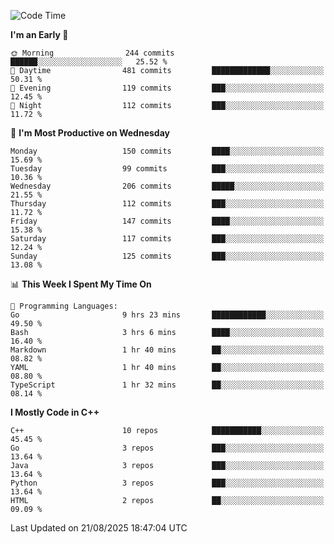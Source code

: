<!--START_SECTION:waka-->
![Code Time](http://img.shields.io/badge/Code%20Time-570%20hrs%2010%20mins-blue)

**I'm an Early 🐤** 

```text
🌞 Morning                244 commits         ██████░░░░░░░░░░░░░░░░░░░   25.52 % 
🌆 Daytime                481 commits         █████████████░░░░░░░░░░░░   50.31 % 
🌃 Evening                119 commits         ███░░░░░░░░░░░░░░░░░░░░░░   12.45 % 
🌙 Night                  112 commits         ███░░░░░░░░░░░░░░░░░░░░░░   11.72 % 
```
📅 **I'm Most Productive on Wednesday** 

```text
Monday                   150 commits         ████░░░░░░░░░░░░░░░░░░░░░   15.69 % 
Tuesday                  99 commits          ███░░░░░░░░░░░░░░░░░░░░░░   10.36 % 
Wednesday                206 commits         █████░░░░░░░░░░░░░░░░░░░░   21.55 % 
Thursday                 112 commits         ███░░░░░░░░░░░░░░░░░░░░░░   11.72 % 
Friday                   147 commits         ████░░░░░░░░░░░░░░░░░░░░░   15.38 % 
Saturday                 117 commits         ███░░░░░░░░░░░░░░░░░░░░░░   12.24 % 
Sunday                   125 commits         ███░░░░░░░░░░░░░░░░░░░░░░   13.08 % 
```


📊 **This Week I Spent My Time On** 

```text
💬 Programming Languages: 
Go                       9 hrs 23 mins       ████████████░░░░░░░░░░░░░   49.50 % 
Bash                     3 hrs 6 mins        ████░░░░░░░░░░░░░░░░░░░░░   16.40 % 
Markdown                 1 hr 40 mins        ██░░░░░░░░░░░░░░░░░░░░░░░   08.82 % 
YAML                     1 hr 40 mins        ██░░░░░░░░░░░░░░░░░░░░░░░   08.80 % 
TypeScript               1 hr 32 mins        ██░░░░░░░░░░░░░░░░░░░░░░░   08.14 % 
```

**I Mostly Code in C++** 

```text
C++                      10 repos            ███████████░░░░░░░░░░░░░░   45.45 % 
Go                       3 repos             ███░░░░░░░░░░░░░░░░░░░░░░   13.64 % 
Java                     3 repos             ███░░░░░░░░░░░░░░░░░░░░░░   13.64 % 
Python                   3 repos             ███░░░░░░░░░░░░░░░░░░░░░░   13.64 % 
HTML                     2 repos             ██░░░░░░░░░░░░░░░░░░░░░░░   09.09 % 
```




 Last Updated on 21/08/2025 18:47:04 UTC
<!--END_SECTION:waka-->
